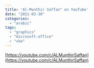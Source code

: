 ```yaml
---
title: 'Al-Munthir Saffan" on YouTube'
date: "2021-03-30"
categories:
  - "arabic"
tags:
  - "graphics"
  - "microsoft-office"
  - "vba"
---
```


[https://youtube.com/c/ALMunthirSaffan](https://youtube.com/c/ALMunthirSaffan)
